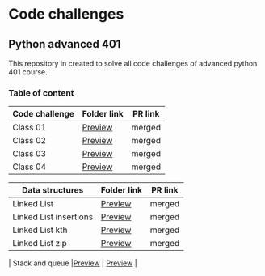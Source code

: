 
# Code challenges

## Python advanced 401
This repository in created to solve all code challenges of advanced python 401 course.


### Table of content
| Code challenge | Folder link | PR link|
| ----------- | ----------- | ----------- |
| Class 01 | [Preview](https://github.com/dialaabulkhail/data-structures-and-algorithms/blob/main/code-challenge01/CODE.md) | merged |
| Class 02 | [Preview](https://github.com/dialaabulkhail/data-structures-and-algorithms/blob/main/code-challenge02/CODE.md) | merged |
| Class 03 | [Preview](https://github.com/dialaabulkhail/data-structures-and-algorithms/blob/main/code-challenge03/CODE.md) | merged |
| Class 04 | [Preview](https://github.com/dialaabulkhail/data-structures-and-algorithms/blob/main/code-challenge04/CODE.md ) | merged |


| Data structures | Folder link | PR link|
| ----------- | ----------- | ----------- |
| Linked List | [Preview](https://github.com/dialaabulkhail/data-structures-and-algorithms/tree/main/linked-list ) | merged |
| Linked List insertions| [Preview](https://github.com/dialaabulkhail/data-structures-and-algorithms/blob/main/linked-list/linked_list/linked_list.py) | merged |
| Linked List kth | [Preview](https://github.com/dialaabulkhail/data-structures-and-algorithms/tree/main/linked-list ) | merged |
| Linked List zip | [Preview](https://github.com/dialaabulkhail/data-structures-and-algorithms/tree/main/linked-list ) | merged |

| Stack and queue |[Preview]() | [Preview](https://github.com/dialaabulkhail/data-structures-and-algorithms/pull/11) |















